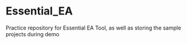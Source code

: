 # Essential_EA
Practice repository for Essential EA Tool, as well as storing the sample projects during demo

